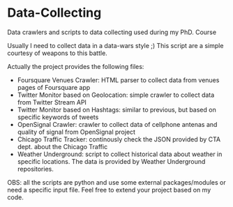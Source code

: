 # Data-Collecting
Data crawlers and scripts to data collecting used during my PhD. Course

Usually I need to collect data in a data-wars style ;)
This script are a simple courtesy of weapons to this battle.

Actually the project provides the following files:
  - Foursquare Venues Crawler: HTML parser to collect data from venues pages of Foursquare app
  - Twitter Monitor based on Geolocation: simple crawler to collect data from Twitter Stream API
  - Twitter Monitor based on Hashtags: similar to previous, but based on specific keywords of tweets
  - OpenSignal Crawler: crawler to collect data of cellphone antenas and quality of signal from OpenSignal project
  - Chicago Traffic Tracker: continously check the JSON provided by CTA dept. about the Chicago Traffic
  - Weather Underground: script to collect historical data about weather in specific locations. The data is provided by Weather Underground repositories.

OBS: all the scripts are python and use some external packages/modules or need a specific input file. 
Feel free to extend your project based on my code.
